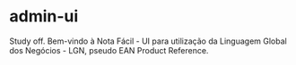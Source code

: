 # admin-ui
Study off. Bem-vindo à Nota Fácil - UI para utilização da Linguagem Global dos Negócios - LGN, pseudo EAN Product Reference.

